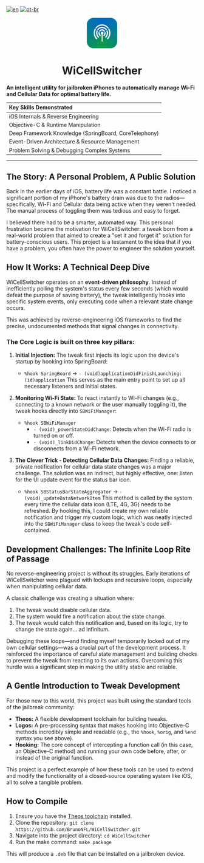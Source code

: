 [![en](https://img.shields.io/badge/lang-en-red.svg)](./README.md) [![pt-br](https://img.shields.io/badge/lang-pt--br-green.svg)](./README.pt-BR.md)

<div align="center">
  <img src="https://raw.githubusercontent.com/BrunoNFL/brunonfl.github.io/master/depictions/com.brunonfl.wicellswitcher/icon%403x.png" width="80" alt="WiCellSwitcher Icon">
  <h1>WiCellSwitcher</h1>
</div>


**An intelligent utility for jailbroken iPhones to automatically manage Wi-Fi and Cellular Data for optimal battery life.**

| Key Skills Demonstrated |
| :--- |
| iOS Internals & Reverse Engineering |
| Objective-C & Runtime Manipulation |
| Deep Framework Knowledge (SpringBoard, CoreTelephony) |
| Event-Driven Architecture & Resource Management |
| Problem Solving & Debugging Complex Systems |

---

## The Story: A Personal Problem, A Public Solution

Back in the earlier days of iOS, battery life was a constant battle. I noticed a significant portion of my iPhone's battery drain was due to the radios—specifically, Wi-Fi and Cellular data being active when they weren't needed. The manual process of toggling them was tedious and easy to forget.

I believed there had to be a smarter, automated way. This personal frustration became the motivation for WiCellSwitcher: a tweak born from a real-world problem that aimed to create a "set it and forget it" solution for battery-conscious users. This project is a testament to the idea that if you have a problem, you often have the power to engineer the solution yourself.

## How It Works: A Technical Deep Dive

WiCellSwitcher operates on an **event-driven philosophy**. Instead of inefficiently polling the system's status every few seconds (which would defeat the purpose of saving battery), the tweak intelligently hooks into specific system events, only executing code when a relevant state change occurs.

This was achieved by reverse-engineering iOS frameworks to find the precise, undocumented methods that signal changes in connectivity.

### The Core Logic is built on three key pillars:

1.  **Initial Injection:** The tweak first injects its logic upon the device's startup by hooking into SpringBoard:
    * `%hook SpringBoard` -> `- (void)applicationDidFinishLaunching:(id)application`
    This serves as the main entry point to set up all necessary listeners and initial states.

2.  **Monitoring Wi-Fi State:** To react instantly to Wi-Fi changes (e.g., connecting to a known network or the user manually toggling it), the tweak hooks directly into `SBWiFiManager`:
    * `%hook SBWiFiManager`
        * `- (void)_powerStateDidChange`: Detects when the Wi-Fi radio is turned on or off.
        * `- (void)_linkDidChange`: Detects when the device connects to or disconnects from a Wi-Fi network.

3.  **The Clever Trick - Detecting Cellular Data Changes:** Finding a reliable, private notification for cellular data state changes was a major challenge. The solution was an indirect, but highly effective, one: listen for the UI update event for the status bar icon.
    * `%hook SBStatusBarStateAggregator` -> `- (void)_updateDataNetworkItem`
    This method is called by the system every time the cellular data icon (LTE, 4G, 3G) needs to be refreshed. By hooking this, I could create my own reliable notification and trigger my custom logic, which was neatly injected into the `SBWiFiManager` class to keep the tweak's code self-contained.

## Development Challenges: The Infinite Loop Rite of Passage

No reverse-engineering project is without its struggles. Early iterations of WiCellSwitcher were plagued with lockups and recursive loops, especially when manipulating cellular data.

A classic challenge was creating a situation where:
1. The tweak would disable cellular data.
2. The system would fire a notification about the state change.
3. The tweak would catch this notification and, based on its logic, try to change the state again... ad infinitum.

Debugging these loops—and finding myself temporarily locked out of my own cellular settings—was a crucial part of the development process. It reinforced the importance of careful state management and building checks to prevent the tweak from reacting to its own actions. Overcoming this hurdle was a significant step in making the utility stable and reliable.

## A Gentle Introduction to Tweak Development

For those new to this world, this project was built using the standard tools of the jailbreak community:

* **Theos:** A flexible development toolchain for building tweaks.
* **Logos:** A pre-processing syntax that makes hooking into Objective-C methods incredibly simple and readable (e.g., the `%hook`, `%orig`, and `%end` syntax you see above).
* **Hooking:** The core concept of intercepting a function call (in this case, an Objective-C method) and running your own code before, after, or instead of the original function.

This project is a perfect example of how these tools can be used to extend and modify the functionality of a closed-source operating system like iOS, all to solve a tangible problem.

## How to Compile

1.  Ensure you have the [Theos toolchain](https://theos.dev/) installed.
2.  Clone the repository: `git clone https://github.com/BrunoNFL/WiCellSwitcher.git`
3.  Navigate into the project directory: `cd WiCellSwitcher`
4.  Run the make command: `make package`

This will produce a `.deb` file that can be installed on a jailbroken device.
